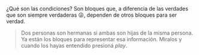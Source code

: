 ¿Qué son las condiciones? Son bloques que, a diferencia de las verdades que son siempre verdaderas :stuck_out_tongue_winking_eye:, dependen de otros bloques para ser verdad. 

> Dos personas son hermanas si ambas son hijas de la misma persona. Ya están los bloques para representar esa información. Miralos y cuando los hayas entendido presioná _play_.  